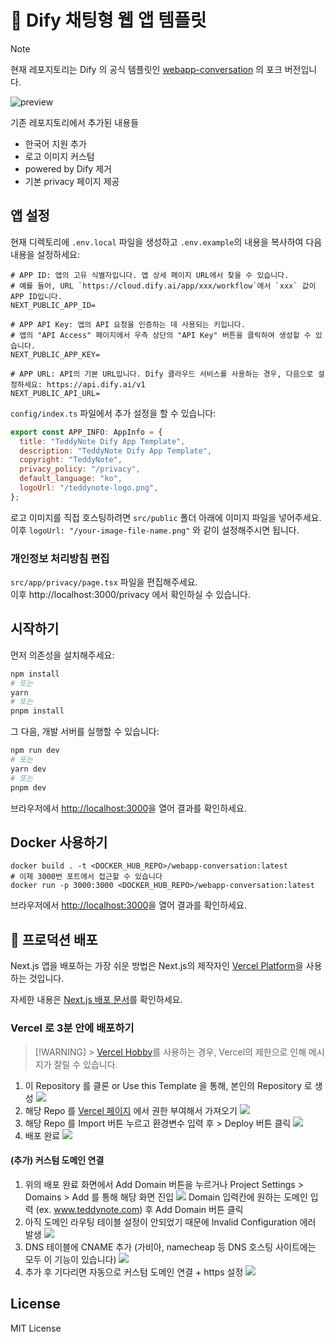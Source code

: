 # 💎 Dify 채팅형 웹 앱 템플릿

> [!NOTE]
> 현재 레포지토리는 Dify 의 공식 템플릿인 [webapp-conversation](https://github.com/langgenius/webapp-conversation) 의 포크 버전입니다.

![preview](./assets/preview.png)

기존 레포지토리에서 추가된 내용들

- 한국어 지원 추가
- 로고 이미지 커스텀
- powered by Dify 제거
- 기본 privacy 페이지 제공

## 앱 설정

현재 디렉토리에 `.env.local` 파일을 생성하고 `.env.example`의 내용을 복사하여 다음 내용을 설정하세요:

```
# APP ID: 앱의 고유 식별자입니다. 앱 상세 페이지 URL에서 찾을 수 있습니다.
# 예를 들어, URL `https://cloud.dify.ai/app/xxx/workflow`에서 `xxx` 값이 APP ID입니다.
NEXT_PUBLIC_APP_ID=

# APP API Key: 앱의 API 요청을 인증하는 데 사용되는 키입니다.
# 앱의 "API Access" 페이지에서 우측 상단의 "API Key" 버튼을 클릭하여 생성할 수 있습니다.
NEXT_PUBLIC_APP_KEY=

# APP URL: API의 기본 URL입니다. Dify 클라우드 서비스를 사용하는 경우, 다음으로 설정하세요: https://api.dify.ai/v1
NEXT_PUBLIC_API_URL=
```

`config/index.ts` 파일에서 추가 설정을 할 수 있습니다:

```js
export const APP_INFO: AppInfo = {
  title: "TeddyNote Dify App Template",
  description: "TeddyNote Dify App Template",
  copyright: "TeddyNote",
  privacy_policy: "/privacy",
  default_language: "ko",
  logoUrl: "/teddynote-logo.png",
};
```

로고 이미지를 직접 호스팅하려면 `src/public` 폴더 아래에 이미지 파일을 넣어주세요.  
이후 `logoUrl: "/your-image-file-name.png"` 와 같이 설정해주시면 됩니다.

### 개인정보 처리방침 편집

`src/app/privacy/page.tsx` 파일을 편집해주세요.  
이후 http://localhost:3000/privacy 에서 확인하실 수 있습니다.

## 시작하기

먼저 의존성을 설치해주세요:

```bash
npm install
# 또는
yarn
# 또는
pnpm install
```

그 다음, 개발 서버를 실행할 수 있습니다:

```bash
npm run dev
# 또는
yarn dev
# 또는
pnpm dev
```

브라우저에서 [http://localhost:3000](http://localhost:3000)을 열어 결과를 확인하세요.

## Docker 사용하기

```
docker build . -t <DOCKER_HUB_REPO>/webapp-conversation:latest
# 이제 3000번 포트에서 접근할 수 있습니다
docker run -p 3000:3000 <DOCKER_HUB_REPO>/webapp-conversation:latest
```

브라우저에서 [http://localhost:3000](http://localhost:3000)을 열어 결과를 확인하세요.

## 🚜 프로덕션 배포

Next.js 앱을 배포하는 가장 쉬운 방법은 Next.js의 제작자인 [Vercel Platform](https://vercel.com/new?utm_medium=default-template&filter=next.js&utm_source=create-next-app&utm_campaign=create-next-app-readme)을 사용하는 것입니다.

자세한 내용은 [Next.js 배포 문서](https://nextjs.org/docs/deployment)를 확인하세요.

### Vercel 로 3분 안에 배포하기

> [!WARNING] > [Vercel Hobby](https://vercel.com/pricing)를 사용하는 경우, Vercel의 제한으로 인해 메시지가 잘릴 수 있습니다.

1. 이 Repository 를 클론 or Use this Template 을 통해, 본인의 Repository 로 생성
   ![](./assets/deploy-vercel-1.png)
2. 해당 Repo 를 [Vercel 페이지](https://vercel.com/new) 에서 권한 부여해서 가져오기
   ![](./assets/deploy-vercel-2.png)
3. 해당 Repo 를 Import 버튼 누르고 환경변수 입력 후 > Deploy 버튼 클릭
   ![](./assets/deploy-vercel-3.png)
4. 배포 완료
   ![](./assets/deploy-vercel-4.png)

#### (추가) 커스텀 도메인 연결

1. 위의 배포 완료 화면에서 Add Domain 버튼을 누르거나 Project Settings > Domains > Add 를 통해 해당 화면 진입
   ![](./assets/deploy-vercel-5.png)
   Domain 입력칸에 원하는 도메인 입력 (ex. www.teddynote.com) 후 Add Domain 버튼 클릭
2. 아직 도메인 라우팅 테이블 설정이 안되었기 때문에 Invalid Configuration 에러 발생
   ![](./assets/deploy-vercel-6.png)
3. DNS 테이블에 CNAME 추가 (가비아, namecheap 등 DNS 호스팅 사이트에는 모두 이 기능이 있습니다)
   ![](./assets/deploy-vercel-dns.png)
4. 추가 후 기다리면 자동으로 커스텀 도메인 연결 + https 설정
   ![](./assets/deploy-vercel-7.png)

## License

MIT License
